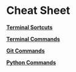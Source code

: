 # Cheat Sheet

**[Terminal Sortcuts](Terminal_Shortcuts.md)**

**[Terminal Commands](Terminal_Commands.md)**

**[Git Commands](Git_Commands.md)**

**[Python Commands](Python_Commands.md)**
